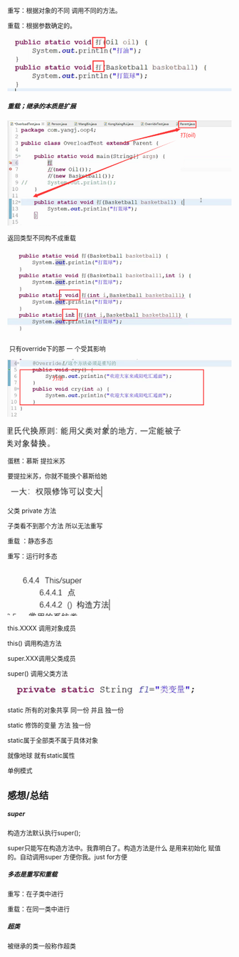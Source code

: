 重写：根据对象的不同 调用不同的方法。

重载：根据参数确定的。

![image-20210423100124407](https://raw.githubusercontent.com/Leopard-S/pics_bed/master/20210423100134.png)	

##### 重载；继承的本质是扩展

![image-20210423101206267](https://raw.githubusercontent.com/Leopard-S/pics_bed/master/20210423101207.png)

返回类型不同构不成重载

![image-20210423101907703](https://raw.githubusercontent.com/Leopard-S/pics_bed/master/20210423101908.png)

​	只有override下的那 一  个受其影响

![image-20210423102358517](https://raw.githubusercontent.com/Leopard-S/pics_bed/master/20210423102359.png)

![	](https://raw.githubusercontent.com/Leopard-S/pics_bed/master/20210423103058.png)

蛋糕：慕斯 提拉米苏

要提拉米苏，你就不能换个慕斯给她

![image-20210423103731659](https://raw.githubusercontent.com/Leopard-S/pics_bed/master/20210423103732.png)

父类 private 方法

子类看不到那个方法 所以无法重写



重载 ：静态多态

重写：运行时多态

![image-20210423110232092](https://raw.githubusercontent.com/Leopard-S/pics_bed/master/20210423110232.png)

this.XXXX  调用对象成员

this() 调用构造方法

super.XXX调用父类成员

super() 调用父类方法

![image-20210423111445099](https://raw.githubusercontent.com/Leopard-S/pics_bed/master/20210423111445.png)

static 所有的对象共享 同一份 并且 独一份

static 修饰的变量 方法 独一份

static属于全部类不属于具体对象

就像地球 就有static属性

单例模式

## 感想/总结

##### super

构造方法默认执行super(); 

super只能写在构造方法中。我靠明白了。构造方法是什么 是用来初始化 赋值的。自动调用super 方便你我。just for方便

##### 多态是重写和重载

重写：在子类中进行

重载：在同一类中进行

##### 超类

被继承的类一般称作超类